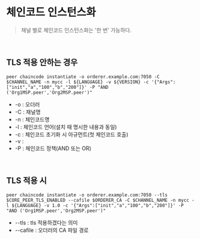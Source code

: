 # 체인코드 인스턴스화
> 채널 별로 체인코드 인스턴스화는 '한 번' 가능하다.

<br/>

## TLS 적용 안하는 경우
<pre><code>peer chaincode instantiate -o orderer.example.com:7050 -C $CHANNEL_NAME -n mycc -l ${LANGUAGE} -v ${VERSION} -c '{"Args":["init","a","100","b","200"]}' -P "AND ('Org1MSP.peer','Org2MSP.peer')"</code></pre>
- -o : 오더러
- -C : 채널명
- -n : 체인코드명
- -l : 체인코드 언어(설치 때 명시한 내용과 동일)
- -c : 체인코드 초기화 시 아규먼트(첫 체인코드 호출)
- -v : 
- -P : 체인코드 정책(AND 또는 OR)

<br/>

## TLS 적용 시
<pre><code>peer chaincode instantiate -o orderer.example.com:7050 --tls $CORE_PEER_TLS_ENABLED --cafile $ORDERER_CA -C $CHANNEL_NAME -n mycc -l ${LANGUAGE} -v 1.0 -c '{"Args":["init","a","100","b","200"]}' -P "AND ('Org1MSP.peer','Org2MSP.peer')"</code></pre>
- --tls : tls 적용하겠다는 의미
- --cafile : 오더러의 CA 파일 경로

